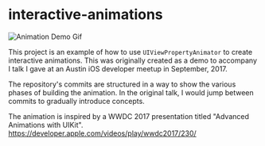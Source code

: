 # interactive-animations

![Animation Demo Gif](demo.gif)

This project is an example of how to use `UIViewPropertyAnimator` to create interactive animations.
This was originally created as a demo to accompany I talk I gave at an Austin iOS developer meetup in September, 2017.

The repository's commits are structured in a way to show the various phases of building the animation.
In the original talk, I would jump between commits to gradually introduce concepts.

The animation is inspired by a WWDC 2017 presentation titled "Advanced Animations with UIKit".
https://developer.apple.com/videos/play/wwdc2017/230/
